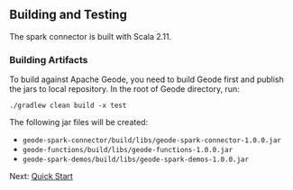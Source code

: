 ## Building and Testing

The spark connector is built with Scala 2.11.

### Building Artifacts

To build against Apache Geode, you need to build Geode first and publish the jars
to local repository. In the root of Geode directory, run:

```
./gradlew clean build -x test
```

The following jar files will be created:
 - `geode-spark-connector/build/libs/geode-spark-connector-1.0.0.jar`
 - `geode-functions/build/libs/geode-functions-1.0.0.jar`
 - `geode-spark-demos/build/libs/geode-spark-demos-1.0.0.jar `


Next: [Quick Start](2_quick.md)
